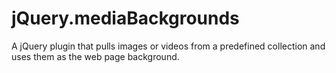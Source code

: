 jQuery.mediaBackgrounds
=======================

A jQuery plugin that pulls images or videos from a predefined collection and uses them as the web page background.